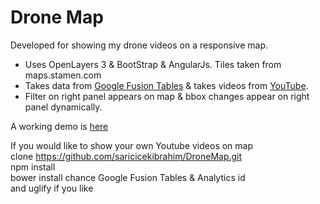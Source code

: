 # Drone Map  
Developed for showing my drone videos on a responsive map.

* Uses OpenLayers 3 & BootStrap & AngularJs. Tiles taken from maps.stamen.com  
* Takes data from [Google Fusion Tables](https://goo.gl/4HxA6I) & takes videos from [YouTube](https://goo.gl/5F5EkS).    
* Filter on right panel appears on map & bbox changes appear on right panel dynamically.

A working demo is [here](http://dronemap.info)  

If you would like to show your own Youtube videos on map    
clone https://github.com/saricicekibrahim/DroneMap.git     
npm install  
bower install 
chance Google Fusion Tables & Analytics id  
and uglify if you like
